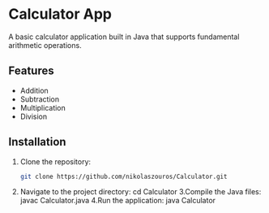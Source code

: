# Calculator App
A basic calculator application built in Java that supports fundamental arithmetic operations.

## Features
- Addition
- Subtraction
- Multiplication
- Division

## Installation
1. Clone the repository:
   ```bash
   git clone https://github.com/nikolaszouros/Calculator.git
2. Navigate to the project directory:
    cd Calculator
3.Compile the Java files:
  javac Calculator.java
4.Run the application:
  java Calculator

